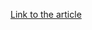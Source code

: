 [Link to the article](https://fireeye.com/blog/threat-research/2020/12/sunburst-additional-technical-details.html)
